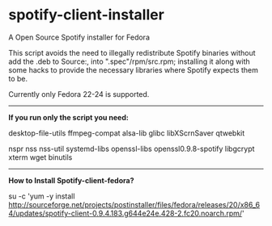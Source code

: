spotify-client-installer
========================

A Open Source Spotify installer for Fedora

This script avoids the need to illegally redistribute Spotify binaries without add the .deb to Source:,  into ".spec"/rpm/src.rpm; installing it along with some hacks to provide the necessary libraries where Spotify expects them to be.

Currently only Fedora 22-24 is supported.


-----------------------------------------------------

**If you run only the script you need:**

desktop-file-utils ffmpeg-compat alsa-lib glibc libXScrnSaver qtwebkit

nspr nss nss-util systemd-libs openssl-libs openssl0.9.8-spotify libgcrypt xterm wget binutils


----------------------------------------------------
**How to Install Spotify-client-fedora?**

su -c 'yum -y install http://sourceforge.net/projects/postinstaller/files/fedora/releases/20/x86_64/updates/spotify-client-0.9.4.183.g644e24e.428-2.fc20.noarch.rpm/'



